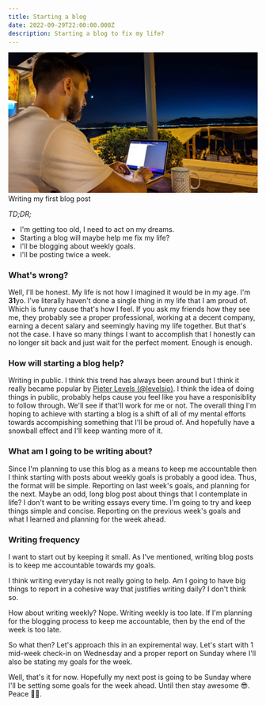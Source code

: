 ```yaml
---
title: Starting a blog
date: 2022-09-29T22:00:00.000Z
description: Starting a blog to fix my life?
---
```

![Writing this blog post](me.jpg)
<span class="caption">Writing my first blog post</span>

_TD;DR;_

* I'm getting too old, I need to act on my dreams.
* Starting a blog will maybe help me fix my life?
* I'll be blogging about weekly goals.
* I'll be posting twice a week.

### What's wrong?

Well, I'll be honest. My life is not how I imagined it would be in my age. I'm **31**yo. I've literally haven't done a single thing in my life that I am proud of. Which is funny cause that's how I feel. If you ask my friends how they see me, they probably see a proper professional, working at a decent company, earning a decent salary and seemingly having my life together. But that's not the case. I have so many things I want to accomplish that I honestly can no longer sit back and just wait for the perfect moment. Enough is enough.

### How will starting a blog help?

Writing in public. I think this trend has always been around but I think it really became popular by [Pieter Levels (@levelsio)](https://twitter.com/levelsio). I think the idea of doing things in public, probably helps cause you feel like you have a responisiblity to follow through. We'll see if that'll work for me or not. The overall thing I'm hoping to achieve with starting a blog is a shift of all of my mental efforts towards accompishing something that I'll be proud of. And hopefully have a snowball effect and I'll keep wanting more of it.

### What am I going to be writing about?

Since I'm planning to use this blog as a means to keep me accountable then I think starting with posts about weekly goals is probably a good idea. Thus, the format will be simple. Reporting [](https://)on last week's goals, and planning for the next. Maybe an odd, long blog post about things that I contemplate in life? I don't want to be writing essays every time. I'm going to try and keep things simple and concise. Reporting on the previous week's goals and what I learned and planning for the week ahead.

### Writing frequency

I want to start out by keeping it small. As I've mentioned, writing blog posts is to keep me accountable towards my goals.

I think writing everyday is not really going to help. Am I going to have big things to report in a cohesive way that justifies writing daily? I don't think so.

How about writing weekly? Nope. Writing weekly is too late. If I'm planning for the blogging process to keep me accountable, then by the end of the week is too late.

So what then? Let's approach this in an expiremental way. Let's start with 1 mid-week check-in on Wednesday and a proper report on Sunday where I'll also be stating my goals for the week.

Well, that's it for now. Hopefully my next post is going to be Sunday where I'll be setting some goals for the week ahead. Until then stay awesome 😎. Peace ✌🏻.
